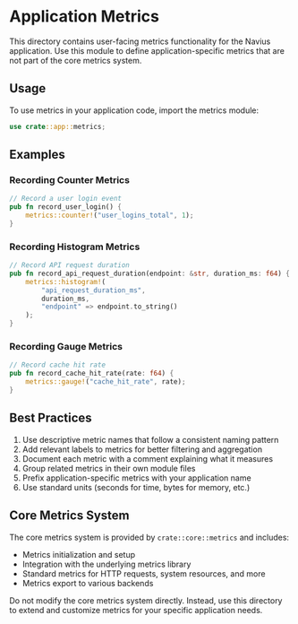 # Application Metrics

This directory contains user-facing metrics functionality for the Navius application. Use this module to define application-specific metrics that are not part of the core metrics system.

## Usage

To use metrics in your application code, import the metrics module:

```rust
use crate::app::metrics;
```

## Examples

### Recording Counter Metrics

```rust
// Record a user login event
pub fn record_user_login() {
    metrics::counter!("user_logins_total", 1);
}
```

### Recording Histogram Metrics

```rust
// Record API request duration
pub fn record_api_request_duration(endpoint: &str, duration_ms: f64) {
    metrics::histogram!(
        "api_request_duration_ms", 
        duration_ms, 
        "endpoint" => endpoint.to_string()
    );
}
```

### Recording Gauge Metrics

```rust
// Record cache hit rate
pub fn record_cache_hit_rate(rate: f64) {
    metrics::gauge!("cache_hit_rate", rate);
}
```

## Best Practices

1. Use descriptive metric names that follow a consistent naming pattern
2. Add relevant labels to metrics for better filtering and aggregation
3. Document each metric with a comment explaining what it measures
4. Group related metrics in their own module files
5. Prefix application-specific metrics with your application name
6. Use standard units (seconds for time, bytes for memory, etc.)

## Core Metrics System

The core metrics system is provided by `crate::core::metrics` and includes:

- Metrics initialization and setup
- Integration with the underlying metrics library
- Standard metrics for HTTP requests, system resources, and more
- Metrics export to various backends

Do not modify the core metrics system directly. Instead, use this directory to extend and customize metrics for your specific application needs. 